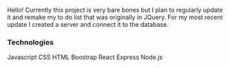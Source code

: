 Hello! Currently this project is very bare bones but I plan to regularly update it and remake my to do list that was originally in JQuery. For my most recent update I created a server and connect it to the database.

### Technologies

Javascript
CSS
HTML
Boostrap
React
Express
Node.js
